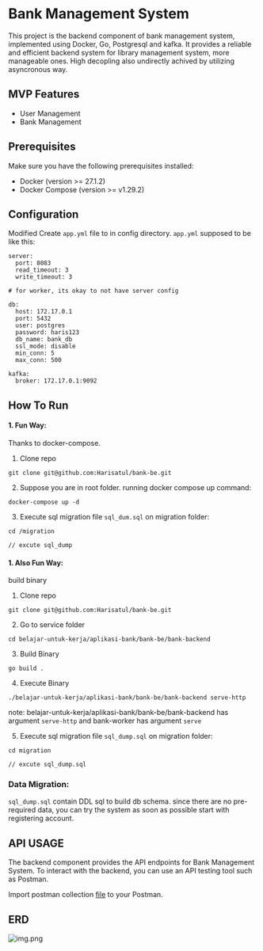 # Bank Management System

This project is the backend component of bank management system, implemented using Docker, Go, Postgresql and kafka. It provides a reliable and efficient backend system for library management system, more manageable ones.
High decopling also undirectly achived by utilizing asyncronous way.

## MVP Features

- User Management
- Bank Management

## Prerequisites

Make sure you have the following prerequisites installed:

- Docker (version >= 27.1.2)
- Docker Compose (version >= v1.29.2)

## Configuration

Modified Create `app.yml` file to in config directory. `app.yml` supposed to be like this:

```
server:
  port: 8083
  read_timeout: 3
  write_timeout: 3

# for worker, its okay to not have server config

db:
  host: 172.17.0.1
  port: 5432
  user: postgres
  password: haris123
  db_name: bank_db
  ssl_mode: disable
  min_conn: 5
  max_conn: 500

kafka:
  broker: 172.17.0.1:9092
```

## How To Run

#### 1. Fun Way:

Thanks to docker-compose.

1. Clone repo

```
git clone git@github.com:Harisatul/bank-be.git
```

2. Suppose you are in root folder. running docker compose up command:

```
docker-compose up -d
```

3. Execute sql migration file `sql_dum.sql` on migration folder:

```
cd /migration

// excute sql_dump
```

#### 1. Also Fun Way:

build binary

1. Clone repo

```
git clone git@github.com:Harisatul/bank-be.git
```

2. Go to service folder

```
cd belajar-untuk-kerja/aplikasi-bank/bank-be/bank-backend
```

3. Build Binary

```
go build .
```

4. Execute Binary

```
./belajar-untuk-kerja/aplikasi-bank/bank-be/bank-backend serve-http
```

note: belajar-untuk-kerja/aplikasi-bank/bank-be/bank-backend has argument `serve-http` and bank-worker has argument `serve`

5. Execute sql migration file `sql_dump.sql` on migration folder:

```
cd migration

// excute sql_dump.sql
```

### Data Migration:

`sql_dump.sql` contain DDL sql to build db schema. since there are no pre-required data, you can try the system as soon as possible start with registering account.

## API USAGE

The backend component provides the API endpoints for Bank Management System. To interact with the backend, you
can use an API testing tool such as Postman.

Import postman collection [file](https://github.com/Harisatul/bank-be/blob/main/mnc-be-collection.postman_collection.json) to your Postman.

## ERD

![img.png](img.png)
